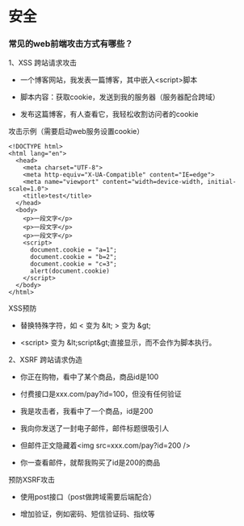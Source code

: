 # 安全

### 常见的web前端攻击方式有哪些？

1、XSS 跨站请求攻击

- 一个博客网站，我发表一篇博客，其中嵌入\<script\>脚本

- 脚本内容：获取cookie，发送到我的服务器（服务器配合跨域）

- 发布这篇博客，有人查看它，我轻松收割访问者的cookie

攻击示例（需要启动web服务设置cookie）

```
<!DOCTYPE html>
<html lang="en">
  <head>
    <meta charset="UTF-8">
    <meta http-equiv="X-UA-Compatible" content="IE=edge">
    <meta name="viewport" content="width=device-width, initial-scale=1.0">
    <title>test</title>
  </head>
  <body>
    <p>一段文字</p>
    <p>一段文字</p>
    <p>一段文字</p>
    <script>
      document.cookie = "a=1";
      document.cookie = "b=2";
      document.cookie = "c=3";
      alert(document.cookie)
    </script>
  </body>
</html>
```

XSS预防

- 替换特殊字符，如 < 变为 \&lt; > 变为 \&gt;

- \<script\> 变为 \&lt;script\&gt;直接显示，而不会作为脚本执行。

2、XSRF 跨站请求伪造

- 你正在购物，看中了某个商品，商品id是100

- 付费接口是xxx.com/pay?id=100，但没有任何验证

- 我是攻击者，我看中了一个商品，id是200

- 我向你发送了一封电子邮件，邮件标题很吸引人

- 但邮件正文隐藏着\<img src=xxx.com/pay?id=200 \/\>

- 你一查看邮件，就帮我购买了id是200的商品

预防XSRF攻击

- 使用post接口（post做跨域需要后端配合）

- 增加验证，例如密码、短信验证码、指纹等

